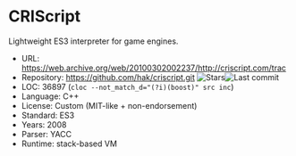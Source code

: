 # CRIScript

Lightweight ES3 interpreter for game engines.

* URL:        https://web.archive.org/web/20100302002237/http://criscript.com/trac
* Repository: https://github.com/hak/criscript.git <img src="https://img.shields.io/github/stars/hak/criscript?label=&style=flat-square" alt="Stars"><img src="https://img.shields.io/github/last-commit/hak/criscript?label=&style=flat-square" alt="Last commit">
* LOC:        36897 (`cloc --not_match_d="(?i)(boost)" src inc`)
* Language:   C++
* License:    Custom (MIT-like + non-endorsement)
* Standard:   ES3
* Years:      2008
* Parser:     YACC
* Runtime:    stack-based VM
